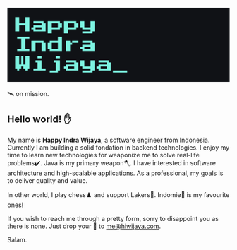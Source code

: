 [![Header](https://raw.githubusercontent.com/hiwijaya/hiwijaya/master/img/header.png "hiwijaya.com")](https://hiwijaya.com/)

🛰️ on mission.

## Hello world! ✋

My name is **Happy Indra Wijaya**, a software engineer from Indonesia. Currently I am building a solid fondation in backend technologies. I enjoy my time to learn new technologies for weaponize me to solve real-life problems✔️. Java is my primary weapon🪓. I have interested in software architecture and high-scalable applications. As a professional, my goals is to deliver quality and value.

In other world, I play chess♟️ and support Lakers🏀. Indomie🍜 is my favourite ones!

If you wish to reach me through a pretty form, sorry to disappoint you as there is none. Just drop your 💬 to me@hiwijaya.com.

Salam.
